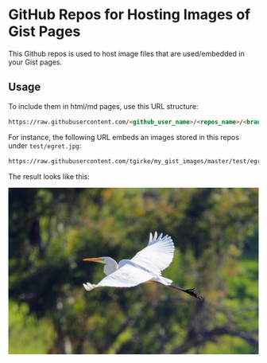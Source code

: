# GitHub Repos for Hosting Images of Gist Pages

This Github repos is used to host image files that are used/embedded in your Gist pages.

## Usage

To include them in html/md pages, use this URL structure:

```html
https://raw.githubusercontent.com/<github_user_name>/<repos_name>/<branch>/<image_path_in_repos>
```

For instance, the following URL embeds an images stored in this repos under `test/egret.jpg`:

```html
https://raw.githubusercontent.com/tgirke/my_gist_images/master/test/egret.jpg
```

The result looks like this:

<center><img title="Nvim-R-Tmux" src="https://raw.githubusercontent.com/tgirke/my_gist_images/master/test/egret.jpg" ></center>
